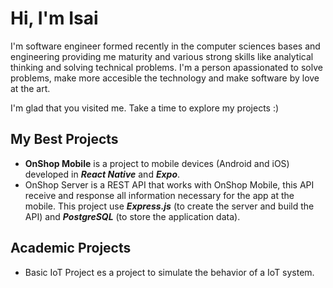 # Hi, I'm Isai  

I'm software engineer formed recently in the computer sciences bases and engineering providing me maturity and various strong skills like analytical thinking and solving technical problems. I'm a person apassionated to solve problems, make more accesible the technology and make software by love at the art.  

I'm glad that you visited me. Take a time to explore my projects :)

## My Best Projects

- **OnShop Mobile** is a project to mobile devices (Android and iOS) developed in ***React Native*** and ***Expo***.
- OnShop Server is a REST API that works with OnShop Mobile, this API receive and response all information necessary for the app at the mobile. This project use ***Express.js*** (to create the server and build the API) and ***PostgreSQL*** (to store the application data).

## Academic Projects

- Basic IoT Project es a project to simulate the behavior of a IoT system.
